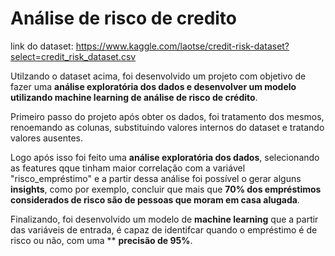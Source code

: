 # Análise de risco de credito


link do dataset: https://www.kaggle.com/laotse/credit-risk-dataset?select=credit_risk_dataset.csv

Utilzando o dataset acima, foi desenvolvido um projeto com objetivo de fazer uma **análise exploratória dos dados e desenvolver um modelo utilizando machine learning de análise de risco de crédito**.

Primeiro passo do projeto após obter os dados, foi tratamento dos mesmos, renoemando as colunas, substituindo valores internos do dataset e tratando valores ausentes.

Logo após isso foi feito uma **análise exploratória dos dados**, selecionando as features qque tinham maior correlação com a variável "risco_empréstimo" e a partir dessa análise foi  possível o gerar alguns **insights**, como por exemplo, concluir que mais que **70% dos empréstimos considerados de risco são de pessoas que moram em casa alugada**.

Finalizando, foi desenvolvido um modelo de **machine learning** que a partir das variáveis de entrada, é capaz de identifcar quando o empréstimo é de risco ou não, com uma **
**precisão de 95%**.
